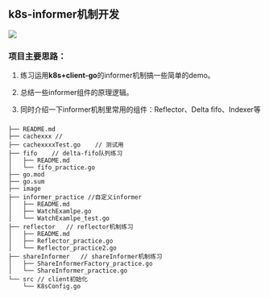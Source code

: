 ## k8s-informer机制开发
![](https://github.com/googs1025/k8s-informer-practice/blob/main/image/framework.png?raw=true)
### 项目主要思路：
1. 练习运用**k8s+client-go**的informer机制搞一些简单的demo。

2. 总结一些informer组件的原理逻辑。

3. 同时介绍一下informer机制里常用的组件：Reflector、Delta fifo、Indexer等

### 
```bigquery
├── README.md
├── cachexxx // 
├── cachexxxxTest.go    // 测试用
├── fifo    // delta-fifo队列练习
│   ├── README.md
│   └── fifo_practice.go
├── go.mod
├── go.sum
├── image
├── informer_practice //自定义informer
│   ├── README.md
│   ├── WatchExamlpe.go
│   └── WatchExamlpe_test.go
├── reflector   // reflector机制练习
│   ├── README.md
│   ├── Reflector_practice.go
│   └── Reflector_practice2.go
├── shareInformer   // shareInformer机制练习
│   ├── ShareInformerFactory_practice.go
│   └── ShareInformer_practice.go
└── src // client初始化
    └── K8sConfig.go
```


